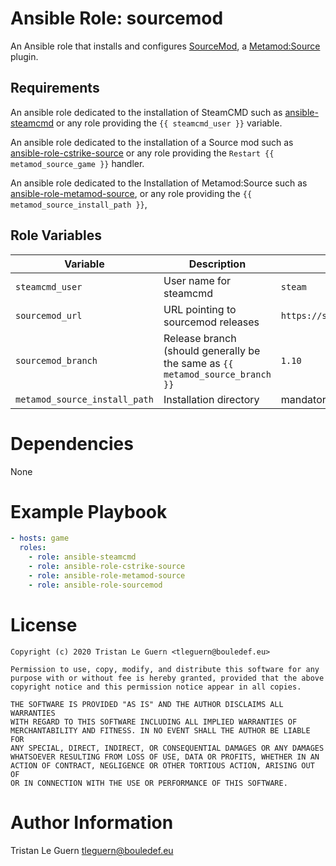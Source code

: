 # Ansible Role: sourcemod

An Ansible role that installs and configures [SourceMod](https://www.sourcemod.net/), a [Metamod:Source](http://www.metamodsource.net/) plugin.

## Requirements

An ansible role dedicated to the installation of SteamCMD such as [ansible-steamcmd](https://github.com/Aversiste/ansible-steamcmd) or any role providing the `{{ steamcmd_user }}` variable.

An ansible role dedicated to the installation of a Source mod such as [ansible-role-cstrike-source](https://github.com/Aversiste/ansible-role-cstrike-source) or any role providing the `Restart {{ metamod_source_game }}` handler.

An ansible role dedicated to the Installation of Metamod:Source such as [ansible-role-metamod-source](https://github.com/Aversiste/ansible-role-metamod-source), or any role providing the `{{ metamod_source_install_path }}`,

## Role Variables

| Variable | Description | Default |
|----------|-------------|---------|
| `steamcmd_user` | User name for steamcmd | `steam` |
| `sourcemod_url` | URL pointing to sourcemod releases | `https://sm.alliedmods.net/smdrop` |
| `sourcemod_branch` | Release branch (should generally be the same as `{{ metamod_source_branch }}` | `1.10` |
| `metamod_source_install_path` | Installation directory | mandatory |

# Dependencies

None

# Example Playbook

```yaml
- hosts: game
  roles:
    - role: ansible-steamcmd
    - role: ansible-role-cstrike-source
    - role: ansible-role-metamod-source
    - role: ansible-role-sourcemod
```

# License

```
Copyright (c) 2020 Tristan Le Guern <tleguern@bouledef.eu>

Permission to use, copy, modify, and distribute this software for any
purpose with or without fee is hereby granted, provided that the above
copyright notice and this permission notice appear in all copies.

THE SOFTWARE IS PROVIDED "AS IS" AND THE AUTHOR DISCLAIMS ALL WARRANTIES
WITH REGARD TO THIS SOFTWARE INCLUDING ALL IMPLIED WARRANTIES OF
MERCHANTABILITY AND FITNESS. IN NO EVENT SHALL THE AUTHOR BE LIABLE FOR
ANY SPECIAL, DIRECT, INDIRECT, OR CONSEQUENTIAL DAMAGES OR ANY DAMAGES
WHATSOEVER RESULTING FROM LOSS OF USE, DATA OR PROFITS, WHETHER IN AN
ACTION OF CONTRACT, NEGLIGENCE OR OTHER TORTIOUS ACTION, ARISING OUT OF
OR IN CONNECTION WITH THE USE OR PERFORMANCE OF THIS SOFTWARE.
```

# Author Information

Tristan Le Guern <tleguern@bouledef.eu>

